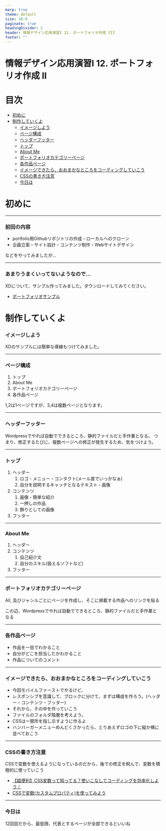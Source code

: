 ```yaml
---
marp: true
theme: default
size: 16:9
paginate: true
headingDivider: 2
header: 情報デザイン応用演習I 12. ポートフォリオ作成 III
footer: ""
---
```


# 情報デザイン応用演習I 12. ポートフォリオ作成 II<!-- omit in toc -->

# 目次<!-- omit in toc -->

- [初めに](#初めに)
- [制作していくよ](#制作していくよ)
    - [イメージしよう](#イメージしよう)
    - [ページ構成](#ページ構成)
    - [ヘッダーフッター](#ヘッダーフッター)
    - [トップ](#トップ)
    - [About Me](#about-me)
    - [ポートフォリオカテゴリーページ](#ポートフォリオカテゴリーページ)
    - [各作品ページ](#各作品ページ)
    - [イメージできたら、おおまかなところをコーディングしていこう](#イメージできたらおおまかなところをコーディングしていこう)
    - [CSSの書き方注意](#cssの書き方注意)
    - [今日は](#今日は)





# 初めに

---
### 前回の内容<!-- omit in toc -->
- portfolio用Githubリポジトリの作成・ローカルへのクローン
- 企画立案・サイト設計・コンテンツ制作・Webサイトデザイン

などをやってみましたが...

---
### あまりうまくいってないようなので...<!-- omit in toc -->
XDについて、サンプル作ってみました。ダウンロードしてみてください。

- [ポートフォリオサンプル](./data/portfolio_common.xd)

# 制作していくよ
### イメージしよう
XDのサンプルには簡単な導線もつけてみました。


---
### ページ構成
1. トップ
2. About Me
3. ポートフォリオカテゴリーページ
4. 各作品ページ

1,2は1ページですが、3,4は複数ページとなります。

---
### ヘッダーフッター
Wordpressでやれば自動でできるところ、静的ファイルだと手作業となる。
つまり、修正するたびに、複数ページへの修正が発生するため、気をつけよう。

---
### トップ
1. ヘッダー
   1. ロゴ・メニュー・コンタクト(メール直でいっかなぁ)
   2. 自分を説明するキャッチとなるテキスト・画像
2. コンテンツ
   1. 画像・簡単な紹介
   2. 一押しの作品
   3. 飾りとしての画像
3. フッター

---
### About Me
1. ヘッダー
2. コンテンツ
   1. 自己紹介文
   2. 自分のスキル(扱えるソフトなど)
3. フッター

---
### ポートフォリオカテゴリーページ
All, 及びジャンルごとにページを作成し、そこに掲載する作品へのリンクを貼る

この辺、Wordpressでやれば自動でできるところ、静的ファイルだと手作業となる

---
### 各作品ページ
- 作品を一目でわかること
- 自分がどこを担当したかわかること
- 作品についてのコメント

---
### イメージできたら、おおまかなところをコーディングしていこう
- 今回モバイルファーストでやるけど、
- レスポンシブを意識して、ブロックに分けて、まずは構成を作ろう。(ヘッダー・コンテンツ・フッター)
- それから、その中を作っていこう
- ファイルのフォルダ階層を考えよう。
- CSSは一箇所を指し示すように作るよ
- ハンバーガーメニューめんどくさかったら、とりあえずロゴの下に縦か横に並べておこう

---
### CSSの書き方注意
CSSで変数を使えるようになっているのだから、後での修正を睨んで、変数を積極的に使っていこう

- [【超便利】CSS変数って知ってる？使いこなしてコーディングを効率化しよう！](https://pengi-n.co.jp/blog/css-custom-properties/)
- [CSSで変数(カスタムプロパティ)を使ってみよう](https://www.webcreatorbox.com/tech/css-variables)

---
### 今日は
12回目だから、最低限、代表とするページが全部できるといいね
